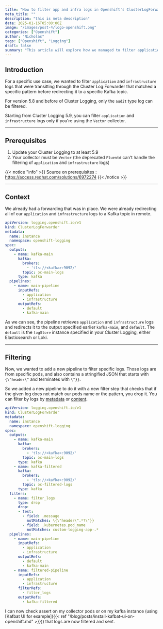 ```yaml
---
title: "How to filter app and infra logs in Openshift's ClusterLogForwarder"
meta_title: ""
description: "this is meta description"
date: 2025-01-16T05:00:00Z
image: "/images/post-4/logo-openshift.png"
categories: ["Openshift"]
author: "Nicholas"
tags: ["Openshift", "Logging"]
draft: false
summary: "This article will explore how we managed to filter application and infrastructure type logs in a Cluster Log Forwarder (Openshift's Cluster Logging operator)."
---
```


## Introduction

For a specific use case, we wanted to filter `application` and `infrastructure` logs that were transitting through the Cluster Log Forwarder that matched a specific pattern before redirecting it to a specific Kafka topic.

For version 5.8 and before of Cluster Logging, only the `audit` type log can be filtered. 

Starting from Cluster Logging 5.9, you can filter `application` and `infrastructure` logs only if you're using the `Vector` collector.

<hr>

## Prerequisites

1. Update your Cluster Logging to at least 5.9
2. Your collector must be `Vector` (the deprecated `Fluentd` can't handle the filtering of `application` and `infrastructure` logs)

{{< notice "info" >}}
Source on prerequisites : https://access.redhat.com/solutions/6972274
{{< /notice >}}

<hr>

## Context

We already had a forwarding that was in place. We were already redirecting all of our `application` and `infrastructure` logs to a Kafka topic in remote.

```yaml
apiVersion: logging.openshift.io/v1
kind: ClusterLogForwarder
metadata:
  name: instance
  namespace: openshift-logging
spec:
  outputs:
    - name: kafka-main
      kafka:
        brokers:
          - 'tls://<kafka>:9092/'
        topic: oc-main-logs
      type: kafka
  pipelines:
    - name: main-pipeline
      inputRefs:
        - application
        - infrastructure
      outputRefs:
        - default
        - kafka-main
```

As we can see, the pipeline retrieves `application` and `infrastructure` logs and redirects it to the output specified earlier `kafka-main`, and `default`. The `default` is the `logStore` instance specified in your Cluster Logging, either Elasticsearch or Loki.

<hr>

## Filtering

Now, we wanted to add a new pipeline to filter specific logs. Those logs are from specific pods, and also contains a stringified JSON that starts with `{\"header\"` and terminates with `\"}}`.

So we added a new pipeline to do it with a new filter step that checks that if the given log does not match our pods name or the pattern, you drop it. You can filter by logs by [metadata](https://docs.openshift.com/container-platform/4.14/observability/logging/performance_reliability/logging-input-spec-filtering.html) or [content](https://docs.openshift.com/container-platform/4.14/observability/logging/performance_reliability/logging-content-filtering.html). 


```yaml
apiVersion: logging.openshift.io/v1
kind: ClusterLogForwarder
metadata:
  name: instance
  namespace: openshift-logging
spec:
  outputs:
    - name: kafka-main
      kafka:
        brokers:
          - 'tls://<kafka>:9092/'
        topic: oc-main-logs
      type: kafka
    - name: kafka-filtered
      kafka:
        brokers:
          - 'tls://<kafka>:9092/'
        topic: oc-filtered-logs
      type: kafka
  filters:
    - name: filter_logs
      type: drop 
      drop: 
      - test: 
        - field: .message 
          notMatches: \{\"header\".*?\"}}
        - field: .kubernetes.pod_name
          notMatches: custom-logging-app-.*
  pipelines:
    - name: main-pipeline
      inputRefs:
        - application
        - infrastructure
      outputRefs:
        - default
        - kafka-main
    - name: filtered-pipeline
      inputRefs:
        - application
        - infrastructure
      filterRefs: 
        - filter_logs
      outputRefs:
        - kafka-filtered
```

I can now check assert on my collector pods or on my kafka instance (using [Kafbat UI for example]({{< ref "/blog/posts/install-kafbat-ui-on-openshift.md" >}})) that logs are now filtered and sent.